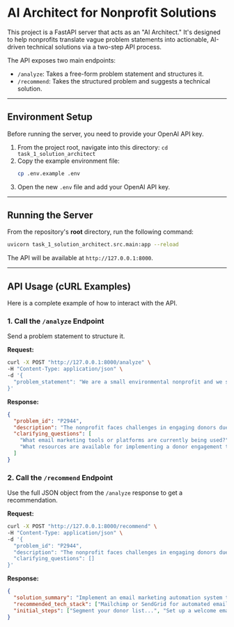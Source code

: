 # AI Architect for Nonprofit Solutions

This project is a FastAPI server that acts as an "AI Architect." It's designed to help nonprofits translate vague problem statements into actionable, AI-driven technical solutions via a two-step API process.

The API exposes two main endpoints:

  - `/analyze`: Takes a free-form problem statement and structures it.
  - `/recommend`: Takes the structured problem and suggests a technical solution.

-----

## Environment Setup

Before running the server, you need to provide your OpenAI API key.

1.  From the project root, navigate into this directory: `cd task_1_solution_architect`
2.  Copy the example environment file:
    ```bash
    cp .env.example .env
    ```
3.  Open the new `.env` file and add your OpenAI API key.

-----

## Running the Server

From the repository's **root** directory, run the following command:

```bash
uvicorn task_1_solution_architect.src.main:app --reload
```

The API will be available at `http://127.0.0.1:8000`.

-----

## API Usage (cURL Examples)

Here is a complete example of how to interact with the API.

### 1\. Call the `/analyze` Endpoint

Send a problem statement to structure it.

**Request:**

```bash
curl -X POST "http://127.0.0.1:8000/analyze" \
-H "Content-Type: application/json" \
-d '{
  "problem_statement": "We are a small environmental nonprofit and we struggle to keep our donors engaged. Our email open rates are low and we do not have a clear way to track interactions."
}'
```

**Response:**

```json
{
  "problem_id": "P2944",
  "description": "The nonprofit faces challenges in engaging donors due to low email open rates and lack of interaction tracking.",
  "clarifying_questions": [
    "What email marketing tools or platforms are currently being used?",
    "What resources are available for implementing a donor engagement tracking system?"
  ]
}
```

### 2\. Call the `/recommend` Endpoint

Use the full JSON object from the `/analyze` response to get a recommendation.

**Request:**

```bash
curl -X POST "http://127.0.0.1:8000/recommend" \
-H "Content-Type: application/json" \
-d '{
  "problem_id": "P2944",
  "description": "The nonprofit faces challenges in engaging donors due to low email open rates and lack of interaction tracking.",
  "clarifying_questions": []
}'
```

**Response:**

```json
{
  "solution_summary": "Implement an email marketing automation system to increase donor engagement...",
  "recommended_tech_stack": ["Mailchimp or SendGrid for automated email campaigns...", "Google Analytics for tracking..."],
  "initial_steps": ["Segment your donor list...", "Set up a welcome email series..."]
}
```